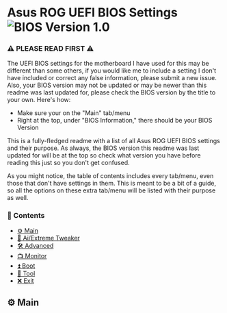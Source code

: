 # Asus ROG UEFI BIOS Settings ![BIOS Version 1.0](https://img.shields.io/badge/BIOS-1.0-red)

### ⚠️ PLEASE READ FIRST ⚠️

The UEFI BIOS settings for the motherboard I have used for this may be different than some others, if you would like me to include a setting I don't have included or correct any false information, please submit a new issue. Also, your BIOS version may not be updated or may be newer than this readme was last updated for, please check the BIOS version by the title to your own. Here's how:

- Make sure your on the "Main" tab/menu
- Right at the top, under "BIOS Information," there should be your BIOS Version

This is a fully-fledged readme with a list of all Asus ROG UEFI BIOS settings and their purpose. As always, the BIOS version this readme was last updated for will be at the top so check what version you have before reading this just so you don't get confused.

As you might notice, the table of contents includes every tab/menu, even those that don't have settings in them. This is meant to be a bit of a guide, so all the options on these extra tab/menu will be listed with their purpose as well.

### 📕 Contents

- [⚙️ Main](#-main)
- [🔧 Ai/Extreme Tweaker](#-ai-extreme-tweaker)
- [🛠 Advanced](#-advanced)
- [📺 Monitor](#-monitor)
- [⏫ Boot](#-boot)
- [🧰 Tool](#-tool)
- [❌ Exit](#-exit)

## ⚙️ Main
